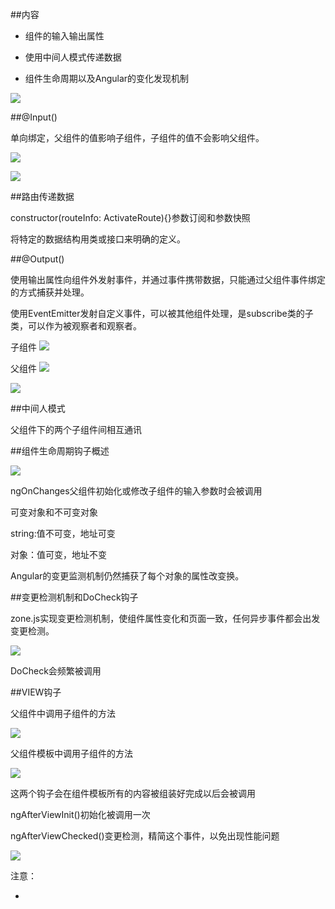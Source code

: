 ##内容

- 组件的输入输出属性

- 使用中间人模式传递数据

- 组件生命周期以及Angular的变化发现机制

![](/assets/360截图20171024124730222.jpg)

##@Input()

单向绑定，父组件的值影响子组件，子组件的值不会影响父组件。

![](/assets/360截图20171023185555902.jpg)

![](/assets/360截图20171023190953066.jpg)



##路由传递数据

constructor(routeInfo: ActivateRoute){}参数订阅和参数快照

将特定的数据结构用类或接口来明确的定义。



##@Output()

使用输出属性向组件外发射事件，并通过事件携带数据，只能通过父组件事件绑定的方式捕获并处理。

使用EventEmitter发射自定义事件，可以被其他组件处理，是subscribe类的子类，可以作为被观察者和观察者。

子组件
![](/assets/360截图20171024124311622.jpg)

父组件
![](/assets/360截图20171024124412445.jpg)

![](/assets/360截图20171024124651382.jpg)



##中间人模式

父组件下的两个子组件间相互通讯





##组件生命周期钩子概述

![](/assets/360截图20171024131829792.jpg)

ngOnChanges父组件初始化或修改子组件的输入参数时会被调用

可变对象和不可变对象

string:值不可变，地址可变 

对象：值可变，地址不变

Angular的变更监测机制仍然捕获了每个对象的属性改变换。






##变更检测机制和DoCheck钩子

zone.js实现变更检测机制，使组件属性变化和页面一致，任何异步事件都会出发变更检测。

![](/assets/360截图20171024143241960.jpg)

DoCheck会频繁被调用






##VIEW钩子

父组件中调用子组件的方法

![](/assets/360截图20171024144639353.jpg)

父组件模板中调用子组件的方法

![](/assets/360截图20171024144957754.jpg)


这两个钩子会在组件模板所有的内容被组装好完成以后会被调用

ngAfterViewInit()初始化被调用一次

ngAfterViewChecked()变更检测，精简这个事件，以免出现性能问题

![](/assets/360截图20171024145939173.jpg)

注意：

- 








































































































































